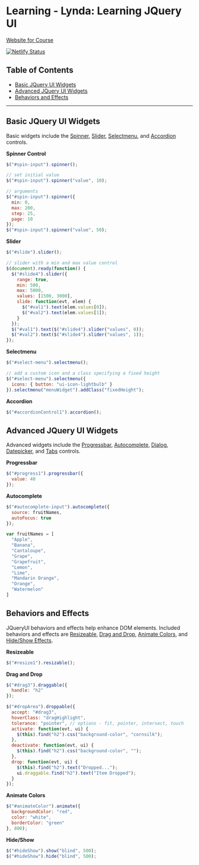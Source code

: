 # Learning - Lynda: Learning JQuery UI

[Website for Course](https://learning-mar-2019-learning-jquery-ui.netlify.com/)

[![Netlify Status](https://api.netlify.com/api/v1/badges/275af55b-f11b-4f43-926d-f4736871b72d/deploy-status)](https://app.netlify.com/sites/learning-mar-2019-learning-jquery-ui/deploys)

## Table of Contents

* [Basic JQuery UI Widgets](#basic-jquery-ui-widgets)
* [Advanced JQuery UI Widgets](#advanced-jquery-ui-widgets)
* [Behaviors and Effects](#behaviors-and-effects)

---

## Basic JQuery UI Widgets

Basic widgets include the [Spinner](https://api.jqueryui.com/spinner/), [Slider](https://api.jqueryui.com/slider/), [Selectmenu](https://api.jqueryui.com/selectmenu/), and [Accordion](https://api.jqueryui.com/accordion/) controls.

**Spinner Control**

```javascript
$("#spin-input").spinner();

// set initial value
$("#spin-input").spinner("value", 10);

// arguments
$("#spin-input").spinner({
  min: 0,
  max: 200,
  step: 25,
  page: 10
});
$("#spin-input").spinner("value", 50);
```
**Slider**

```javascript
$("#slide").slider();

// slider with a min and max value control
$(document).ready(function() {
  $("#slide4").slider({
    range: true,
    min: 500,
    max: 5000,
    values: [1500, 3000],
    slide: function(evt, elem) {
      $("#val1").text(elem.values[0]);
      $("#val2").text(elem.values[1]);
    }
  });
  $("#val1").text($("#slide4").slider("values", 0));
  $("#val2").text($("#slide4").slider("values", 1));
});
```

**Selectmenu**

```javascript
$("#select-menu").selectmenu();

// add a custom icon and a class specifying a fixed height
$("#select-menu").selectmenu({
  icons: { button: "ui-icon-lightbulb" }
}).selectmenu("menuWidget").addClass("fixedHeight");
```

**Accordion**

```javascript
$("#accordionControl1").accordion();
```

## Advanced JQuery UI Widgets

Advanced widgets include the [Progressbar](https://api.jqueryui.com/progressbar/), [Autocomplete](https://api.jqueryui.com/autocomplete/), [Dialog](https://api.jqueryui.com/dialog/), [Datepicker](https://api.jqueryui.com/datepicker/), and [Tabs](https://api.jqueryui.com/tabs/) controls.

**Progressbar**

```javascript
$("#progress1").progressbar({
  value: 40
});
```

**Autocomplete**

```javascript
$("#autocomplete-input").autocomplete({
  source: fruitNames,
  autoFocus: true
});

var fruitNames = [
  "Apple",
  "Banana",
  "Cantaloupe",
  "Grape",
  "Grapefruit",
  "Lemon",
  "Lime",
  "Mandarin Orange",
  "Orange",
  "Watermelon"
]
```

## Behaviors and Effects

JQueryUI behaviors and effects help enhance DOM elements. Included behaviors and effects are [Resizeable](https://api.jqueryui.com/resizable/), [Drag and Drop](https://api.jqueryui.com/draggable/), [Animate Colors](https://api.jqueryui.com/color-animation/), and [Hide/Show Effects](https://api.jqueryui.com/hide/).

**Resizeable**

```javascript
$("#resize1").resizable();
```

**Drag and Drop**

```javascript
$("#drag3").draggable({
  handle: "h2"
});

$("#dropArea").droppable({
  accept: "#drag3",
  hoverClass: "dragHighlight",
  tolerance: "pointer", // options - fit, pointer, intersect, touch
  activate: function(evt, ui) {
    $(this).find("h2").css("background-color", "cornsilk");
  },
  deactivate: function(evt, ui) {
    $(this).find("h2").css("background-color", "");
  },
  drop: function(evt, ui) {
    $(this).find("h2").text("Dropped...");
    ui.draggable.find("h2").text("Item Dropped");
  }
});
```

**Animate Colors**

```javascript
$("#animateColor").animate({
  backgroundColor: "red",
  color: "white",
  borderColor: "green"
}, 800);
```

**Hide/Show**

```javascript
$("#hideShow").show("blind", 500);
$("#hideShow").hide("blind", 500);
```